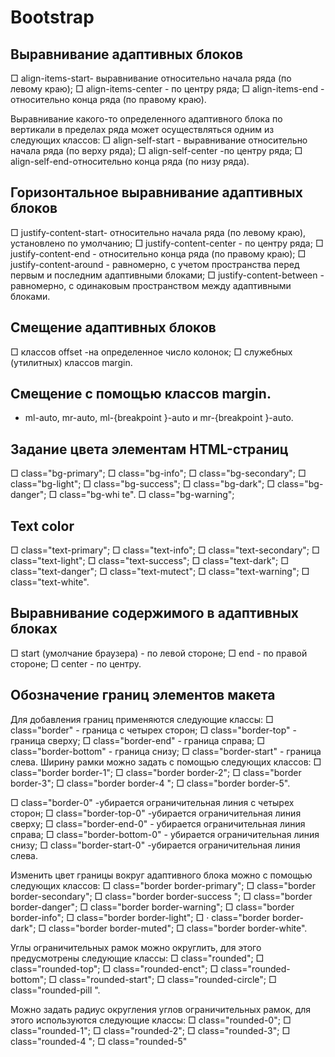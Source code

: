 # Bootstrap

## Выравнивание адаптивных блоков

□ align-items-start- выравнивание относительно начала ряда (по левому краю);
□ align-items-center - по центру ряда;
□ align-items-end - относительно конца ряда (по правому краю).

Выравнивание какого-то определенного адаптивного блока по вертикали в пределах ряда может осуществляться одним из следующих классов:
□ align-self-start - выравнивание относительно начала ряда (по верху ряда);
□ align-self-center -по центру ряда;
□ align-self-end-относительно конца ряда (по низу ряда).

## Горизонтальное выравнивание адаптивных блоков

□ justify-content-start- относительно начала ряда (по левому краю), установлено по
умолчанию;
□ justify-content-center - по центру ряда;
□ justify-content-end - относительно конца ряда (по правому краю);
□ justify-content-around - равномерно, с учетом пространства перед первым и последним адаптивными блоками;
□ justify-content-between - равномерно, с одинаковым пространством между адаптивными блоками.

## Смещение адаптивных блоков

□ классов offset -на определенное число колонок;
□ служебных (утилитных) классов margin.

## Смещение с помощью классов margin.

- ml-auto, mr-auto, ml-{breakpoint }-auto и mr-{breakpoint }-auto.


## Задание цвета элементам НТМL-страниц

□ class="bg-primary"; □ class="bg-info";
□ class="bg-secondary"; □ class="bg-light";
□ class="bg-success"; □ class="bg-dark";
□ class="bg-danger"; □ class="bg-whi te".
□ class="bg-warning";

## Text color

□ class="text-primary"; □ class="text-info";
□ class="text-secondary"; □ class="text-light";
□ class="text-success"; □ class="text-dark";
□ class="text-danger"; □ class="text-mutect";
□ class="text-warning"; □ class="text-white".

## Выравнивание содержимого в адаптивных блоках

□ start (умолчание браузера) - по левой стороне;
□ end - по правой стороне;
□ center - по центру.

## Обозначение границ элементов макета

Для добавления границ применяются следующие классы:
□ class="border" - граница с четырех сторон;
□ class="border-top" - граница сверху;
□ class="border-end" - граница справа;
□ class="border-bottom" - граница снизу;
□ class="border-start" - граница слева.
Ширину рамки можно задать с помощью следующих классов:
□ class="border border-1";
□ class="border border-2";
□ class="border border-3";
□ class="border border-4 ";
□ class="border border-5".

□ class="border-0" -убирается ограничительная линия с четырех сторон;
□ class="border-top-0" -убирается ограничительная линия сверху;
□ class="border-end-0" - убирается ограничительная линия справа;
□ class="border-bottom-0" - убирается ограничительная линия снизу;
□ class="border-start-0" -убирается ограничительная линия слева.

Изменить цвет границы вокруг адаптивного блока можно с помощью следующих классов:
□ class="border border-primary";
□ class="border border-secondary";
□ class="border border-success ";
□ class="border border-danger";
□ class="border border-warning";
□ class="border border-info";
□ class="border border-light";
□ · class="border border-dark";
□ class="border border-muted";
□ class="border border-white".

Углы ограничительных рамок можно округлить, для этого предусмотрены следующие
классы:
□ class="rounded";
□ class="rounded-top";
□ class="rounded-enct";
□ class="rounded-bottom";
□ class="rounded-start";
□ class="rounded-circle";
□ class="rounded-pill ".

Можно задать радиус округления углов ограничительных рамок, для этого используются следующие классы:
□ class="rounded-0";
□ class="rounded-1";
□ class="rounded-2";
□ class="rounded-3";
□ class="rounded-4 ";
□ class="rounded-5"




















